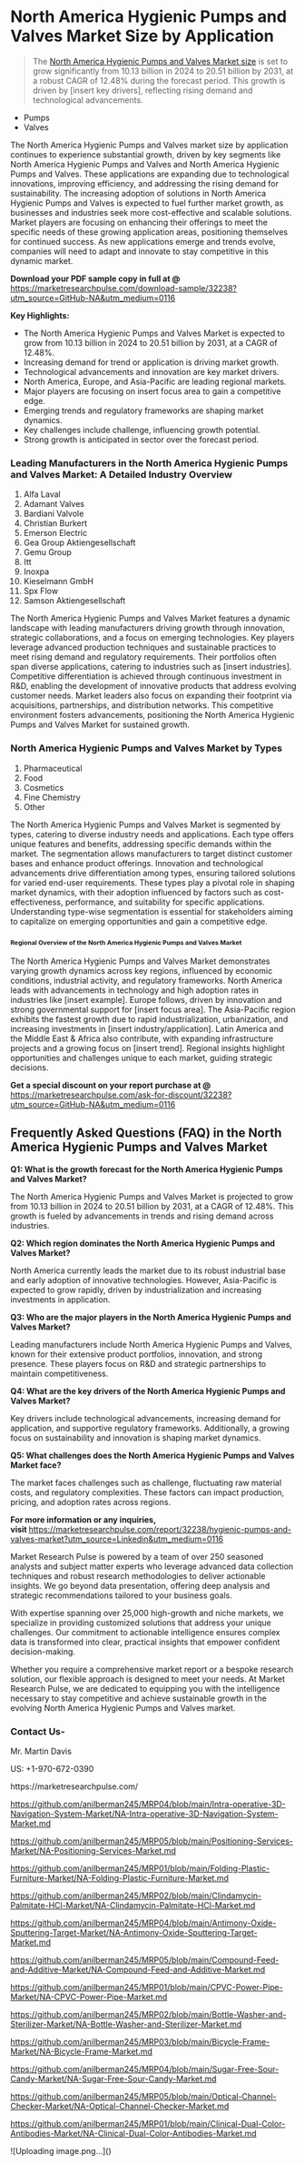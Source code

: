 <h1>North America Hygienic Pumps and Valves Market&nbsp;Size by Application</h1><blockquote><p>The <a href="https://marketresearchpulse.com/download-sample/32238?utm_source=GitHub-NA&amp;utm_medium=0116">North America Hygienic Pumps and Valves Market size</a> is set to grow significantly from 10.13 billion in 2024 to 20.51 billion by 2031, at a robust CAGR of 12.48% during the forecast period. This growth is driven by [insert key drivers], reflecting rising demand and technological advancements.</p></blockquote><ul><li>Pumps<li> Valves</li></ul><p>The North America Hygienic Pumps and Valves market size by application continues to experience substantial growth, driven by key segments like North America Hygienic Pumps and Valves and North America Hygienic Pumps and Valves. These applications are expanding due to technological innovations, improving efficiency, and addressing the rising demand for sustainability. The increasing adoption of solutions in North America Hygienic Pumps and Valves is expected to fuel further market growth, as businesses and industries seek more cost-effective and scalable solutions. Market players are focusing on enhancing their offerings to meet the specific needs of these growing application areas, positioning themselves for continued success. As new applications emerge and trends evolve, companies will need to adapt and innovate to stay competitive in this dynamic market.</p><p><strong>Download your PDF sample copy in full at @ </strong><a href="https://marketresearchpulse.com/download-sample/32238?utm_source=GitHub-NA&amp;utm_medium=0116">https://marketresearchpulse.com/download-sample/32238?utm_source=GitHub-NA&amp;utm_medium=0116</a></p><p><strong>Key Highlights: </strong></p><ul><li>The North America Hygienic Pumps and Valves Market is expected to grow from 10.13 billion in 2024 to 20.51 billion by 2031, at a CAGR of 12.48%.</li><li>Increasing demand for trend or application is driving market growth.</li><li>Technological advancements and innovation are key market drivers.</li><li>North America, Europe, and Asia-Pacific are leading regional markets.</li><li>Major players are focusing on insert focus area to gain a competitive edge.</li><li>Emerging trends and regulatory frameworks are shaping market dynamics.</li><li>Key challenges include challenge, influencing growth potential.</li><li>Strong growth is anticipated in sector over the forecast period.</li></ul><h3>Leading Manufacturers in the North America Hygienic Pumps and Valves Market: A Detailed Industry Overview</h3><ol><li>Alfa Laval</li><li>Adamant Valves</li><li>Bardiani Valvole</li><li>Christian Burkert</li><li>Emerson Electric</li><li>Gea Group Aktiengesellschaft</li><li>Gemu Group</li><li>Itt</li><li>Inoxpa</li><li>Kieselmann GmbH</li><li>Spx Flow</li><li>Samson Aktiengesellschaft</li></ol><div class="flex max-w-full flex-col flex-grow"><div class="min-h-8 text-message flex w-full flex-col items-end gap-2 whitespace-normal break-words [.text-message+&amp;]:mt-5" dir="auto" data-message-author-role="assistant" data-message-id="fd8432e4-4910-450d-b182-61b7bfb0a01f" data-message-model-slug="gpt-4o"><div class="flex w-full flex-col gap-1 empty:hidden first:pt-[3px]"><div class="markdown prose w-full break-words dark:prose-invert light"><p>The North America Hygienic Pumps and Valves Market features a dynamic landscape with leading manufacturers driving growth through innovation, strategic collaborations, and a focus on emerging technologies. Key players leverage advanced production techniques and sustainable practices to meet rising demand and regulatory requirements. Their portfolios often span diverse applications, catering to industries such as [insert industries]. Competitive differentiation is achieved through continuous investment in R&amp;D, enabling the development of innovative products that address evolving customer needs. Market leaders also focus on expanding their footprint via acquisitions, partnerships, and distribution networks. This competitive environment fosters advancements, positioning the North America Hygienic Pumps and Valves Market for sustained growth.</p></div></div></div></div><h3>North America Hygienic Pumps and Valves Market by Types</h3><ol><li>Pharmaceutical<li> Food<li> Cosmetics<li> Fine Chemistry<li> Other</li></ol><div class="flex max-w-full flex-col flex-grow"><div class="min-h-8 text-message flex w-full flex-col items-end gap-2 whitespace-normal break-words [.text-message+&amp;]:mt-5" dir="auto" data-message-author-role="assistant" data-message-id="084470be-0bb7-4664-bddf-5156b4f41249" data-message-model-slug="gpt-4o-mini"><div class="flex w-full flex-col gap-1 empty:hidden first:pt-[3px]"><div class="markdown prose w-full break-words dark:prose-invert light"><p>The North America Hygienic Pumps and Valves Market is segmented by types, catering to diverse industry needs and applications. Each type offers unique features and benefits, addressing specific demands within the market. The segmentation allows manufacturers to target distinct customer bases and enhance product offerings. Innovation and technological advancements drive differentiation among types, ensuring tailored solutions for varied end-user requirements. These types play a pivotal role in shaping market dynamics, with their adoption influenced by factors such as cost-effectiveness, performance, and suitability for specific applications. Understanding type-wise segmentation is essential for stakeholders aiming to capitalize on emerging opportunities and gain a competitive edge.</p></div></div></div></div><h3><span style="font-size: 11px;">Regional Overview of the North America Hygienic Pumps and Valves Market</span></h3><div class="flex max-w-full flex-col flex-grow"><div class="min-h-8 text-message flex w-full flex-col items-end gap-2 whitespace-normal break-words [.text-message+&amp;]:mt-5" dir="auto" data-message-author-role="assistant" data-message-id="e9038762-ce64-4e30-91c9-9bd413514231" data-message-model-slug="gpt-4o-mini"><div class="flex w-full flex-col gap-1 empty:hidden first:pt-[3px]"><div class="markdown prose w-full break-words dark:prose-invert light"><p>The North America Hygienic Pumps and Valves Market demonstrates varying growth dynamics across key regions, influenced by economic conditions, industrial activity, and regulatory frameworks. North America leads with advancements in technology and high adoption rates in industries like [insert example]. Europe follows, driven by innovation and strong governmental support for [insert focus area]. The Asia-Pacific region exhibits the fastest growth due to rapid industrialization, urbanization, and increasing investments in [insert industry/application]. Latin America and the Middle East &amp; Africa also contribute, with expanding infrastructure projects and a growing focus on [insert trend]. Regional insights highlight opportunities and challenges unique to each market, guiding strategic decisions.</p></div></div></div></div><p><strong>Get a special discount on your report purchase at @ </strong><a href="https://marketresearchpulse.com/ask-for-discount/32238?utm_source=GitHub-NA&amp;utm_medium=0116">https://marketresearchpulse.com/ask-for-discount/32238?utm_source=GitHub-NA&amp;utm_medium=0116</a></p><h2>Frequently Asked Questions (FAQ) in the North America Hygienic Pumps and Valves Market</h2><p><strong>Q1: What is the growth forecast for the North America Hygienic Pumps and Valves Market?</strong></p><p>The North America Hygienic Pumps and Valves Market is projected to grow from 10.13 billion in 2024 to 20.51 billion by 2031, at a CAGR of 12.48%. This growth is fueled by advancements in trends and rising demand across industries.</p><p><strong>Q2: Which region dominates the North America Hygienic Pumps and Valves Market?</strong></p><p>North America currently leads the market due to its robust industrial base and early adoption of innovative technologies. However, Asia-Pacific is expected to grow rapidly, driven by industrialization and increasing investments in application.</p><p><strong>Q3: Who are the major players in the North America Hygienic Pumps and Valves Market?</strong></p><p>Leading manufacturers include North America Hygienic Pumps and Valves, known for their extensive product portfolios, innovation, and strong presence. These players focus on R&amp;D and strategic partnerships to maintain competitiveness.</p><p><strong>Q4: What are the key drivers of the North America Hygienic Pumps and Valves Market?</strong></p><p>Key drivers include technological advancements, increasing demand for application, and supportive regulatory frameworks. Additionally, a growing focus on sustainability and innovation is shaping market dynamics.</p><p><strong>Q5: What challenges does the North America Hygienic Pumps and Valves Market face?</strong></p><p>The market faces challenges such as challenge, fluctuating raw material costs, and regulatory complexities. These factors can impact production, pricing, and adoption rates across regions.</p><p><strong>For more information or any inquiries, visit&nbsp;</strong><a href="https://marketresearchpulse.com/report/32238/hygienic-pumps-and-valves-market?utm_source=Linkedin&utm_medium=0116">https://marketresearchpulse.com/report/32238/hygienic-pumps-and-valves-market?utm_source=Linkedin&utm_medium=0116</a></p><p>Market Research Pulse is powered by a team of over 250 seasoned analysts and subject matter experts who leverage advanced data collection techniques and robust research methodologies to deliver actionable insights. We go beyond data presentation, offering deep analysis and strategic recommendations tailored to your business goals.</p><p>With expertise spanning over 25,000 high-growth and niche markets, we specialize in providing customized solutions that address your unique challenges. Our commitment to actionable intelligence ensures complex data is transformed into clear, practical insights that empower confident decision-making.</p><p>Whether you require a comprehensive market report or a bespoke research solution, our flexible approach is designed to meet your needs. At Market Research Pulse, we are dedicated to equipping you with the intelligence necessary to stay competitive and achieve sustainable growth in the evolving North America Hygienic Pumps and Valves market.</p><h3><strong>Contact Us-</strong></h3><p>Mr. Martin Davis</p><p>US: +1-970-672-0390</p><p>https://marketresearchpulse.com/</p><p><a href="https://github.com/anilberman245/MRP04/blob/main/Intra-operative-3D-Navigation-System-Market/NA-Intra-operative-3D-Navigation-System-Market.md">https://github.com/anilberman245/MRP04/blob/main/Intra-operative-3D-Navigation-System-Market/NA-Intra-operative-3D-Navigation-System-Market.md</a></p><p><a href="https://github.com/anilberman245/MRP05/blob/main/Positioning-Services-Market/NA-Positioning-Services-Market.md">https://github.com/anilberman245/MRP05/blob/main/Positioning-Services-Market/NA-Positioning-Services-Market.md</a></p><p><a href="https://github.com/anilberman245/MRP01/blob/main/Folding-Plastic-Furniture-Market/NA-Folding-Plastic-Furniture-Market.md">https://github.com/anilberman245/MRP01/blob/main/Folding-Plastic-Furniture-Market/NA-Folding-Plastic-Furniture-Market.md</a></p><p><a href="https://github.com/anilberman245/MRP02/blob/main/Clindamycin-Palmitate-HCl-Market/NA-Clindamycin-Palmitate-HCl-Market.md">https://github.com/anilberman245/MRP02/blob/main/Clindamycin-Palmitate-HCl-Market/NA-Clindamycin-Palmitate-HCl-Market.md</a></p><p><a href="https://github.com/anilberman245/MRP04/blob/main/Antimony-Oxide-Sputtering-Target-Market/NA-Antimony-Oxide-Sputtering-Target-Market.md">https://github.com/anilberman245/MRP04/blob/main/Antimony-Oxide-Sputtering-Target-Market/NA-Antimony-Oxide-Sputtering-Target-Market.md</a></p><p><a href="https://github.com/anilberman245/MRP05/blob/main/Compound-Feed-and-Additive-Market/NA-Compound-Feed-and-Additive-Market.md">https://github.com/anilberman245/MRP05/blob/main/Compound-Feed-and-Additive-Market/NA-Compound-Feed-and-Additive-Market.md</a></p><p><a href="https://github.com/anilberman245/MRP01/blob/main/CPVC-Power-Pipe-Market/NA-CPVC-Power-Pipe-Market.md">https://github.com/anilberman245/MRP01/blob/main/CPVC-Power-Pipe-Market/NA-CPVC-Power-Pipe-Market.md</a></p><p><a href="https://github.com/anilberman245/MRP02/blob/main/Bottle-Washer-and-Sterilizer-Market/NA-Bottle-Washer-and-Sterilizer-Market.md">https://github.com/anilberman245/MRP02/blob/main/Bottle-Washer-and-Sterilizer-Market/NA-Bottle-Washer-and-Sterilizer-Market.md</a></p><p><a href="https://github.com/anilberman245/MRP03/blob/main/Bicycle-Frame-Market/NA-Bicycle-Frame-Market.md">https://github.com/anilberman245/MRP03/blob/main/Bicycle-Frame-Market/NA-Bicycle-Frame-Market.md</a></p><p><a href="https://github.com/anilberman245/MRP04/blob/main/Sugar-Free-Sour-Candy-Market/NA-Sugar-Free-Sour-Candy-Market.md">https://github.com/anilberman245/MRP04/blob/main/Sugar-Free-Sour-Candy-Market/NA-Sugar-Free-Sour-Candy-Market.md</a></p><p><a href="https://github.com/anilberman245/MRP05/blob/main/Optical-Channel-Checker-Market/NA-Optical-Channel-Checker-Market.md">https://github.com/anilberman245/MRP05/blob/main/Optical-Channel-Checker-Market/NA-Optical-Channel-Checker-Market.md</a></p><p><a href="https://github.com/anilberman245/MRP01/blob/main/Clinical-Dual-Color-Antibodies-Market/NA-Clinical-Dual-Color-Antibodies-Market.md">https://github.com/anilberman245/MRP01/blob/main/Clinical-Dual-Color-Antibodies-Market/NA-Clinical-Dual-Color-Antibodies-Market.md</a></p>
![Uploading image.png…]()
